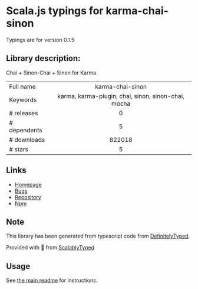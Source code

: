 
# Scala.js typings for karma-chai-sinon

Typings are for version 0.1.5

## Library description:
Chai + Sinon-Chai + Sinon for Karma

|                    |                 |
| ------------------ | :-------------: |
| Full name          | karma-chai-sinon |
| Keywords           | karma, karma-plugin, chai, sinon, sinon-chai, mocha |
| # releases         | 0 |
| # dependents       | 5 |
| # downloads        | 822018 |
| # stars            | 5 |

## Links
- [Homepage](https://github.com/tubalmartin/karma-chai-sinon)
- [Bugs](https://github.com/tubalmartin/karma-chai-sinon/issues)
- [Repository](https://github.com/tubalmartin/karma-chai-sinon)
- [Npm](https://www.npmjs.com/package/karma-chai-sinon)
    


## Note
This library has been generated from typescript code from [DefinitelyTyped](https://definitelytyped.org).

Provided with :purple_heart: from [ScalablyTyped](https://github.com/oyvindberg/ScalablyTyped)

## Usage
See [the main readme](../../readme.md) for instructions.


